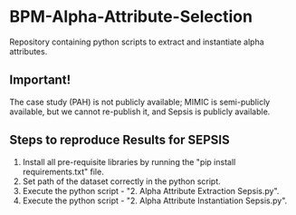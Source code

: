 # BPM-Alpha-Attribute-Selection
Repository containing python scripts to extract and instantiate alpha attributes.

## Important!
The case study (PAH) is not publicly available; MIMIC is semi-publicly available, but we cannot re-publish it, and Sepsis is publicly available.


## Steps to reproduce Results for SEPSIS
1. Install all pre-requisite libraries by running the "pip install requirements.txt" file.
2. Set path of the dataset correctly in the python script.
3. Execute the python script - "2. Alpha Attribute Extraction Sepsis.py".
4. Execute the python script - "2. Alpha Attribute Instantiation Sepsis.py".
